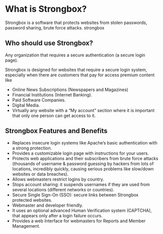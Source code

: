 # What is Strongbox?
Strongbox is a software that protects websites from stolen passwords, password sharing, brute force attacks.
strongbox

## Who should use Strongbox?
Any organization that requires a secure authentication (a secure login page).

Strongbox is designed for websites that require a secure login system, especially when there are customers that pay for access premium content like

* Online News Subscriptions (Newspapers and Magazines)
* Financial Institutions (Internet Banking).
* Paid Software Companies.
* Digital Media.
* Virtually any website with a “My account” section where it is important that only one person can get access to it.

## Strongbox Features and Benefits
* Replaces insecure login systems like Apache’s basic authentication with a strong protection.
* Provides a customizable login page with instructions for your users.
* Protects web applications and their subscribers from brute force attacks (thousands of username & password guessing by hackers from lots of locations, incredibly quickly, causing serious problems like slow/down websites or data breaches).
* Allows webmasters restrict logins by country.
* Stops account sharing: it suspends usernames if they are used from several locations (different networks or countries).
* Secure Single Sign-On (SSO): secure links between Strongbox protected websites.
* Webmaster and developer friendly.
* It uses an optional advanced Human Verification system (CAPTCHA), that appears only after a login failure occurs.
* Provides a web Interface for webmasters for Reports and Member Management.
